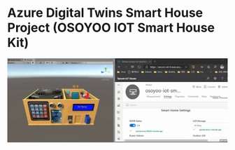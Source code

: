 # Azure Digital Twins Smart House Project (OSOYOO IOT Smart House Kit)
[![Watch the video](/media/gif.gif)](https://gifs.com/gif/adt-unity-demo-oVL2K3)
